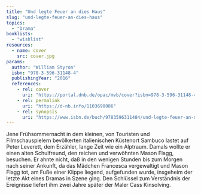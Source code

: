 ```yaml
---
title: "Und legte Feuer an dies Haus"
slug: "und-legte-feuer-an-dies-haus"
topics:
  - "Drama"
booklists:
  - "wishlist"
resources:
  - name: cover
    src: cover.jpg
params:
  author: "William Styron"
  isbn: "978-3-596-31148-4"
  publishingYear: "2016"
  references:
    - rel: cover
      uri: "https://portal.dnb.de/opac/mvb/cover?isbn=978-3-596-31148-4"
    - rel: permalink
      uri: "https://d-nb.info/1103690086"
    - rel: synopsis
      uri: "https://www.isbn.de/buch/9783596311484/und-legte-feuer-an-dies-haus"
---
```

Jene Frühsommernacht in dem kleinen, von Touristen und Filmschauspielern 
bevölkerten italienischen Küstenort Sambuco lastet auf Peter Leverett, dem 
Erzähler, lange Zeit wie ein Alptraum. Damals wollte er einen alten 
Schulfreund, den reichen und verwöhnten Mason Flagg, besuchen. Er ahnte nicht, 
daß in den wenigen Stunden bis zum Morgen nach seiner Ankunft, da das Mädchen 
Francesca vergewaltigt und Mason Flagg tot, am Fuße einer Klippe liegend, 
aufgefunden wurde, insgeheim der letzte Akt eines Dramas in Szene ging. Den 
Schlüssel zum Verständnis der Ereignisse liefert ihm zwei Jahre später der 
Maler Cass Kinsolving.